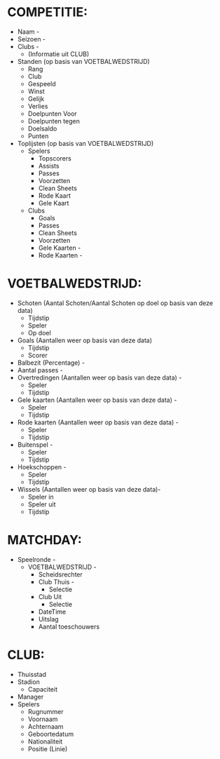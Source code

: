 # COMPETITIE:

- Naam -
- Seizoen -
- Clubs -
	- (Informatie uit CLUB)
- Standen (op basis van VOETBALWEDSTRIJD)
	- Rang
	- Club
	- Gespeeld
	- Winst
	- Gelijk
	- Verlies
	- Doelpunten Voor
	- Doelpunten tegen
	- Doelsaldo
	- Punten
- Toplijsten (op basis van VOETBALWEDSTRIJD)
	- Spelers
		- Topscorers
		- Assists
		- Passes
		- Voorzetten
		- Clean Sheets
		- Rode Kaart
		- Gele Kaart
	- Clubs
		- Goals
		- Passes
		- Clean Sheets
		- Voorzetten
		- Gele Kaarten -
		- Rode Kaarten -
 
# VOETBALWEDSTRIJD:

- Schoten (Aantal Schoten/Aantal Schoten op doel op basis van deze data)
	- Tijdstip
	- Speler
	- Op doel
- Goals (Aantallen weer op basis van deze data)
	- Tijdstip
	- Scorer
- Balbezit (Percentage) -
- Aantal passes -
- Overtredingen (Aantallen weer op basis van deze data) -
	- Speler
	- Tijdstip
- Gele kaarten (Aantallen weer op basis van deze data) -
	- Speler
	- Tijdstip
- Rode kaarten (Aantallen weer op basis van deze data) -
	- Speler
	- Tijdstip
- Buitenspel -
	- Speler
	- Tijdstip
- Hoekschoppen -
	- Speler 
	- Tijdstip
- Wissels (Aantallen weer op basis van deze data)-
	- Speler in
	- Speler uit
	- Tijdstip
 
# MATCHDAY:

- Speelronde -
	- VOETBALWEDSTRIJD -
		- Scheidsrechter
		- Club Thuis -
			- Selectie
		- Club Uit
			- Selectie
		- DateTime
		- Uitslag
		- Aantal toeschouwers
 
# CLUB:

- Thuisstad
- Stadion
	- Capaciteit
- Manager
- Spelers
	- Rugnummer
	- Voornaam
	- Achternaam
	- Geboortedatum
	- Nationaliteit
	- Positie (Linie)
